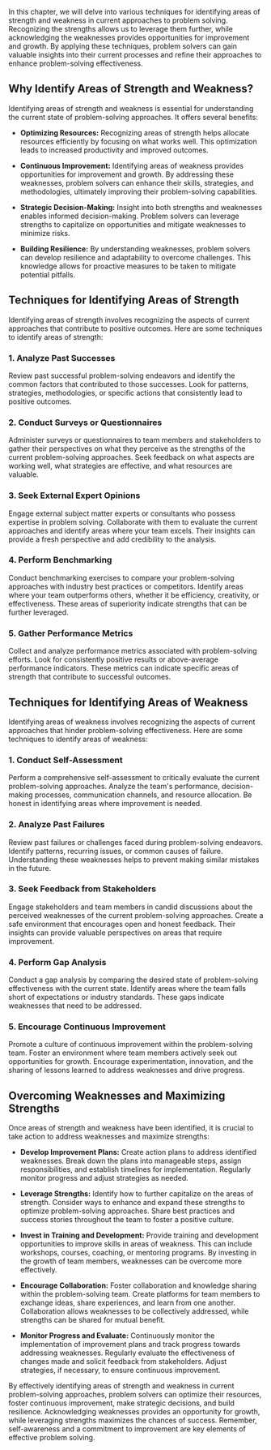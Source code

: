 
In this chapter, we will delve into various techniques for identifying areas of strength and weakness in current approaches to problem solving. Recognizing the strengths allows us to leverage them further, while acknowledging the weaknesses provides opportunities for improvement and growth. By applying these techniques, problem solvers can gain valuable insights into their current processes and refine their approaches to enhance problem-solving effectiveness.

**Why Identify Areas of Strength and Weakness?**
------------------------------------------------

Identifying areas of strength and weakness is essential for understanding the current state of problem-solving approaches. It offers several benefits:

* **Optimizing Resources:** Recognizing areas of strength helps allocate resources efficiently by focusing on what works well. This optimization leads to increased productivity and improved outcomes.

* **Continuous Improvement:** Identifying areas of weakness provides opportunities for improvement and growth. By addressing these weaknesses, problem solvers can enhance their skills, strategies, and methodologies, ultimately improving their problem-solving capabilities.

* **Strategic Decision-Making:** Insight into both strengths and weaknesses enables informed decision-making. Problem solvers can leverage strengths to capitalize on opportunities and mitigate weaknesses to minimize risks.

* **Building Resilience:** By understanding weaknesses, problem solvers can develop resilience and adaptability to overcome challenges. This knowledge allows for proactive measures to be taken to mitigate potential pitfalls.

**Techniques for Identifying Areas of Strength**
------------------------------------------------

Identifying areas of strength involves recognizing the aspects of current approaches that contribute to positive outcomes. Here are some techniques to identify areas of strength:

### **1. Analyze Past Successes**

Review past successful problem-solving endeavors and identify the common factors that contributed to those successes. Look for patterns, strategies, methodologies, or specific actions that consistently lead to positive outcomes.

### **2. Conduct Surveys or Questionnaires**

Administer surveys or questionnaires to team members and stakeholders to gather their perspectives on what they perceive as the strengths of the current problem-solving approaches. Seek feedback on what aspects are working well, what strategies are effective, and what resources are valuable.

### **3. Seek External Expert Opinions**

Engage external subject matter experts or consultants who possess expertise in problem solving. Collaborate with them to evaluate the current approaches and identify areas where your team excels. Their insights can provide a fresh perspective and add credibility to the analysis.

### **4. Perform Benchmarking**

Conduct benchmarking exercises to compare your problem-solving approaches with industry best practices or competitors. Identify areas where your team outperforms others, whether it be efficiency, creativity, or effectiveness. These areas of superiority indicate strengths that can be further leveraged.

### **5. Gather Performance Metrics**

Collect and analyze performance metrics associated with problem-solving efforts. Look for consistently positive results or above-average performance indicators. These metrics can indicate specific areas of strength that contribute to successful outcomes.

**Techniques for Identifying Areas of Weakness**
------------------------------------------------

Identifying areas of weakness involves recognizing the aspects of current approaches that hinder problem-solving effectiveness. Here are some techniques to identify areas of weakness:

### **1. Conduct Self-Assessment**

Perform a comprehensive self-assessment to critically evaluate the current problem-solving approaches. Analyze the team's performance, decision-making processes, communication channels, and resource allocation. Be honest in identifying areas where improvement is needed.

### **2. Analyze Past Failures**

Review past failures or challenges faced during problem-solving endeavors. Identify patterns, recurring issues, or common causes of failure. Understanding these weaknesses helps to prevent making similar mistakes in the future.

### **3. Seek Feedback from Stakeholders**

Engage stakeholders and team members in candid discussions about the perceived weaknesses of the current problem-solving approaches. Create a safe environment that encourages open and honest feedback. Their insights can provide valuable perspectives on areas that require improvement.

### **4. Perform Gap Analysis**

Conduct a gap analysis by comparing the desired state of problem-solving effectiveness with the current state. Identify areas where the team falls short of expectations or industry standards. These gaps indicate weaknesses that need to be addressed.

### **5. Encourage Continuous Improvement**

Promote a culture of continuous improvement within the problem-solving team. Foster an environment where team members actively seek out opportunities for growth. Encourage experimentation, innovation, and the sharing of lessons learned to address weaknesses and drive progress.

**Overcoming Weaknesses and Maximizing Strengths**
--------------------------------------------------

Once areas of strength and weakness have been identified, it is crucial to take action to address weaknesses and maximize strengths:

* **Develop Improvement Plans:** Create action plans to address identified weaknesses. Break down the plans into manageable steps, assign responsibilities, and establish timelines for implementation. Regularly monitor progress and adjust strategies as needed.

* **Leverage Strengths:** Identify how to further capitalize on the areas of strength. Consider ways to enhance and expand these strengths to optimize problem-solving approaches. Share best practices and success stories throughout the team to foster a positive culture.

* **Invest in Training and Development:** Provide training and development opportunities to improve skills in areas of weakness. This can include workshops, courses, coaching, or mentoring programs. By investing in the growth of team members, weaknesses can be overcome more effectively.

* **Encourage Collaboration:** Foster collaboration and knowledge sharing within the problem-solving team. Create platforms for team members to exchange ideas, share experiences, and learn from one another. Collaboration allows weaknesses to be collectively addressed, while strengths can be shared for mutual benefit.

* **Monitor Progress and Evaluate:** Continuously monitor the implementation of improvement plans and track progress towards addressing weaknesses. Regularly evaluate the effectiveness of changes made and solicit feedback from stakeholders. Adjust strategies, if necessary, to ensure continuous improvement.

By effectively identifying areas of strength and weakness in current problem-solving approaches, problem solvers can optimize their resources, foster continuous improvement, make strategic decisions, and build resilience. Acknowledging weaknesses provides an opportunity for growth, while leveraging strengths maximizes the chances of success. Remember, self-awareness and a commitment to improvement are key elements of effective problem solving.
